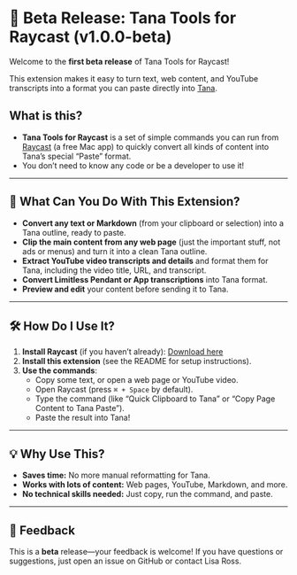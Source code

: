 # 🎉 Beta Release: Tana Tools for Raycast (v1.0.0-beta)

Welcome to the **first beta release** of Tana Tools for Raycast!

This extension makes it easy to turn text, web content, and YouTube transcripts into a format you can paste directly into [Tana](https://tana.inc).

## What is this?

- **Tana Tools for Raycast** is a set of simple commands you can run from [Raycast](https://raycast.com/) (a free Mac app) to quickly convert all kinds of content into Tana’s special “Paste” format.
- You don’t need to know any code or be a developer to use it!

---

## 🚀 What Can You Do With This Extension?

- **Convert any text or Markdown** (from your clipboard or selection) into a Tana outline, ready to paste.
- **Clip the main content from any web page** (just the important stuff, not ads or menus) and turn it into a clean Tana outline.
- **Extract YouTube video transcripts and details** and format them for Tana, including the video title, URL, and transcript.
- **Convert Limitless Pendant or App transcriptions** into Tana format.
- **Preview and edit** your content before sending it to Tana.

---

## 🛠️ How Do I Use It?

1. **Install Raycast** (if you haven’t already): [Download here](https://raycast.com/)
2. **Install this extension** (see the README for setup instructions).
3. **Use the commands**:
   - Copy some text, or open a web page or YouTube video.
   - Open Raycast (press `⌘ + Space` by default).
   - Type the command (like “Quick Clipboard to Tana” or “Copy Page Content to Tana Paste”).
   - Paste the result into Tana!

---

## 💡 Why Use This?

- **Saves time:** No more manual reformatting for Tana.
- **Works with lots of content:** Web pages, YouTube, Markdown, and more.
- **No technical skills needed:** Just copy, run the command, and paste.

---

## 📝 Feedback

This is a **beta** release—your feedback is welcome!
If you have questions or suggestions, just open an issue on GitHub or contact Lisa Ross.
